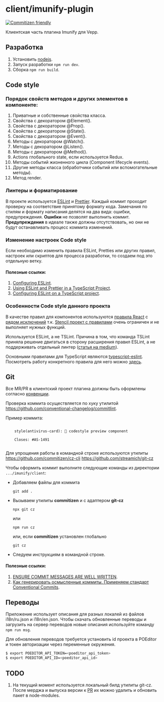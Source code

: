 # client/imunify-plugin

[![Commitizen friendly](https://img.shields.io/badge/commitizen-friendly-brightgreen.svg)](http://commitizen.github.io/cz-cli/)

Клиентская часть плагина Imunify для Vepp.

## Разработка
1. Установить [nodejs](https://nodejs.org/en/).
2. Запуск разработки `npm run dev`.
3. Сборка `npm run build`.


## Code style


### Порядок свойств методов и других элементов в компоненте:

1. Приватные и собственные свойства класса.
1. Свойства с декоратором @Element().
1. Свойства с декоратором @Prop().
1. Свойства с декоратором @State().
1. Свойства с декоратором @Event().
1. Методы с декоратором @Watch().
1. Методы с декоратором @Listen().
1. Методы с декоратором @Method().
1. Actions глобального state, если используется Redux.
1. Методы событий жизненного цикла (Component lifecycle events).
1. Другие методы класса (обработчики событий или вспомогательные методы).
1. Метод render.


### Линтеры и форматирование

В проекте используется [ESLint](https://eslint.org) и [Prettier](https://prettier.io). Каждый коммит проходит проверку на соответствие принятому формату кода. Замечания по стилям и формату написания делятся на два вида: ошибки, предупреждения. **Ошибки** не позволят выполнить коммит. **Предупреждения** в идеале также должны отсутствовать, но они не будут останавливать процесс коммита изменений.


### Изменение настроек Code style

Если необходимо изменить правила ESLint, Pretties или других правил, настроек или скриптов для процесса разработки, то создаем под это отдельную ветку.

#### Полезные ссылки:

1. [Configuring ESLint](https://eslint.org/docs/user-guide/configuring).
1. [Using ESLint and Prettier in a TypeScript Project](https://dev.to/robertcoopercode/using-eslint-and-prettier-in-a-typescript-project-53jb).
1. [Configuring ESLint on a TypeScript project](https://javascriptplayground.com/typescript-eslint/).


### Особенности Code style данного проекта

В качестве правил для компонентов используются [правила React](https://github.com/yannickcr/eslint-plugin-react) с [рядом исключений](https://stackoverflow.com/questions/42541559/eslint-with-react-gives-no-unused-vars-errors) т.к. [Stencil проект с правилами](https://github.com/ionic-team/stencil-eslint) очень ограничен и не выполняет нужных функций.


Используется ESLint, а не TSLint. Причина в том, что команда TSLint приняла решение двигаться в сторону расширения правил ESLint, а не поддерживать отдельный линтер ([статья на medium](https://medium.com/palantir/tslint-in-2019-1a144c2317a9)). 

Основными правилами для TypeScript являются [typescript-eslint](https://github.com/typescript-eslint/typescript-eslint).
Посмотреть работу конкретного правила для него можно [здесь](https://github.com/typescript-eslint/typescript-eslint/tree/master/packages/eslint-plugin/docs/rules).


## Git

Все MR/PR в клиентский проект плагина должны быть оформлены согласно [конвенции](https://www.conventionalcommits.org/ru/v1.0.0-beta.4/).

Проверка коммита осуществляется по хуку утилитой https://github.com/conventional-changelog/commitlint.

Пример коммита:
```

    style(antivirus-card): 🎨 codestyle preview component

    Closes: #AS-1491


```

Для упрощения работы в командной строке используются утилиты
https://github.com/commitizen/cz-cli
https://github.com/streamich/git-cz


Чтобы оформить коммит выполните следующие команды из директории `.../imunify/client`:

- Добавляем файлы для коммита
  
  `git add .`

- Вызываем утилиты **commitizen** и с адаптером **git-cz**
  
  `npx git cz`

  или

  `npm run cz`

  или, если **commitizen** установлен глобально

  `git cz`

- Следуем инструкциям в командной строке.

#### Полезные ссылки:
1. [ENSURE COMMIT MESSAGES ARE WELL WRITTEN](https://delicious-insights.com/en/posts/git-hooks-commit/).
1. [Как генерировать осмысленные коммиты. Применяем стандарт Conventional Commits](https://habr.com/ru/company/yandex/blog/431432/).


## Переводы

Приложение использует описания для разных локалей из файлов i18n/ru.json и i18n/en.json. Чтобы скачать обновленные переводы и загрузить на сервер переводов новые описания используйте команду `npm run msg`. 

Для обновления переводов требуется установить id проекта в POEditor и токен авторизации через переменные окружения.

```bash
$ export POEDITOR_API_TOKEN=<poeditor_api_token>
$ export POEDITOR_API_ID=<poeditor_api_id>
```


## TODO

1. На текущий момент используется локальный билд утилиты git-cz. После мерджа и выпуска версии к [PR](https://github.com/streamich/git-cz/pull/67) их можно удалить и обновить пакет в node-modules.
